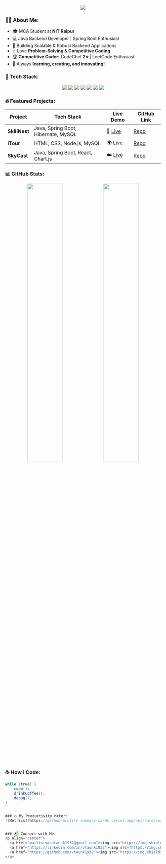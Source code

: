 <p align="center">
  <img src="https://readme-typing-svg.demolab.com?font=Fira+Code&size=24&pause=1000&color=00E676&width=600&lines=Hey!+I'm+Vasu+Taunk!;Java+Backend+Developer;Passionate+About+Spring+Boot;Love+Building+Scalable+Apps;Welcome+to+My+GitHub+Profile!">
</p>


### 👨‍💻 About Me:
- 🎓 MCA Student at **NIT Raipur**
- 💻 Java Backend Developer | Spring Boot Enthusiast  
- 🚀 Building Scalable & Robust Backend Applications  
- 🔥 Love **Problem-Solving & Competitive Coding**  
- 🏆 **Competitive Coder:** CodeChef **2⭐** | LeetCode Enthusiast  
- 🎯 Always **learning, creating, and innovating!**  


### 🚀 Tech Stack:
<p align="center">
  <img src="https://img.shields.io/badge/Java-007396.svg?style=for-the-badge&logo=java&logoColor=white">
  <img src="https://img.shields.io/badge/SpringBoot-6DB33F.svg?style=for-the-badge&logo=spring&logoColor=white">
  <img src="https://img.shields.io/badge/Hibernate-59666C.svg?style=for-the-badge&logo=hibernate&logoColor=white">
  <img src="https://img.shields.io/badge/MySQL-4479A1.svg?style=for-the-badge&logo=mysql&logoColor=white">
  <img src="https://img.shields.io/badge/Git-F05032.svg?style=for-the-badge&logo=git&logoColor=white">
  <img src="https://img.shields.io/badge/PostgreSQL-4169E1.svg?style=for-the-badge&logo=postgresql&logoColor=white">
  <img src="https://img.shields.io/badge/IntelliJ-000000.svg?style=for-the-badge&logo=intellij-idea&logoColor=white">
</p>


### 🔥 Featured Projects:
| **Project** | **Tech Stack** | **Live Demo** | **GitHub Link** |
|------------|-------------|-------------|-------------|
| **SkillNest** | Java, Spring Boot, Hibernate, MySQL | 🚀 [Live](https://skillnest.com) | [Repo](https://github.com/vtaunk1932/SkillNest) |
| **iTour** | HTML, CSS, Node.js, MySQL | 🌍 [Live](https://utka7sh.github.io/iTour) | [Repo](https://github.com/Utka7sh/iTour) |
| **SkyCast** | Java, Spring Boot, React, Chart.js | ☁️ [Live](https://skycast.com) | [Repo](https://github.com/vtaunk1932/SkyCast) |


### 📊 GitHub Stats:
<p align="center">
  <img src="https://github-readme-stats.vercel.app/api?username=vtaunk1932&show_icons=true&theme=radical" width="48%"/>
  <img src="https://github-readme-streak-stats.herokuapp.com/?user=vtaunk1932&theme=radical" width="48%"/>
</p>


### ☕ How I Code:
```java
while (true) {
    code();
    drinkCoffee();
    debug();
}


### 🔥 My Productivity Meter:
![Metrics](https://github-profile-summary-cards.vercel.app/api/cards/productive-time?username=vtaunk1932&theme=github_dark)


### 📬 Connect with Me:
<p align="center">
  <a href="mailto:vasutaunk1932@gmail.com"><img src="https://img.shields.io/badge/Gmail-D14836.svg?style=for-the-badge&logo=gmail&logoColor=white"></a>
  <a href="https://linkedin.com/in/vtaunk1932"><img src="https://img.shields.io/badge/LinkedIn-0077B5.svg?style=for-the-badge&logo=linkedin&logoColor=white"></a>
  <a href="https://github.com/vtaunk1932"><img src="https://img.shields.io/badge/GitHub-181717.svg?style=for-the-badge&logo=github&logoColor=white"></a>
</p>
